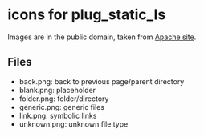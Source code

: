 # icons for plug_static_ls

Images are in the public domain, taken from [Apache site](http://www.apache.org/icons/).

## Files

* back.png: back to previous page/parent directory
* blank.png: placeholder
* folder.png: folder/directory
* generic.png: generic files
* link.png: symbolic links
* unknown.png: unknown file type
